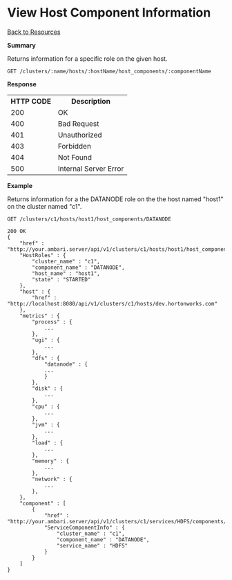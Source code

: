 <!---
Licensed to the Apache Software Foundation (ASF) under one or more
contributor license agreements. See the NOTICE file distributed with
this work for additional information regarding copyright ownership.
The ASF licenses this file to You under the Apache License, Version 2.0
(the "License"); you may not use this file except in compliance with
the License. You may obtain a copy of the License at

http://www.apache.org/licenses/LICENSE-2.0

Unless required by applicable law or agreed to in writing, software
distributed under the License is distributed on an "AS IS" BASIS,
WITHOUT WARRANTIES OR CONDITIONS OF ANY KIND, either express or implied.
See the License for the specific language governing permissions and
limitations under the License.
-->

View Host Component Information
=====

[Back to Resources](index.md#resources)

**Summary**

Returns information for a specific role on the given host.

    GET /clusters/:name/hosts/:hostName/host_components/:componentName

**Response**
<table>
  <tr>
    <th>HTTP CODE</th>
    <th>Description</th>
  </tr>
  <tr>
    <td>200</td>
    <td>OK</td>  
  </tr>
  <tr>
    <td>400</td>
    <td>Bad Request</td>  
  </tr>
  <tr>
    <td>401</td>
    <td>Unauthorized</td>  
  </tr>
  <tr>
    <td>403</td>
    <td>Forbidden</td>  
  </tr> 
  <tr>
    <td>404</td>
    <td>Not Found</td>  
  </tr>
  <tr>
    <td>500</td>
    <td>Internal Server Error</td>  
  </tr>
</table>


**Example**


Returns information for a the DATANODE role on the the host named "host1" on the cluster named "c1".

    GET /clusters/c1/hosts/host1/host_components/DATANODE

    200 OK
    {
    	"href" : "http://your.ambari.server/api/v1/clusters/c1/hosts/host1/host_components/DATANODE",
    	"HostRoles" : {
    		"cluster_name" : "c1",
      		"component_name" : "DATANODE",
      		"host_name" : "host1",
      		"state" : "STARTED"
    	},
    	"host" : {
    		"href" : "http://localhost:8080/api/v1/clusters/c1/hosts/dev.hortonworks.com"
    	},
    	"metrics" : {
    		"process" : {
    			...    
    		},
      		"ugi" : {
      			...
      		},
      		"dfs" : {
        		"datanode" : {
          		...
        		}
      		},
      		"disk" : {
        		...
      		},
      		"cpu" : {
        		...
      		},
      		"jvm" : {
        		...
      		},
      		"load" : {
        		...
      		},
      		"memory" : {
        		...
      		},
      		"network" : {
        		...
      		},
    	},
    	"component" : [
      		{
    	      	"href" : "http://your.ambari.server/api/v1/clusters/c1/services/HDFS/components/DATANODE",
      			"ServiceComponentInfo" : {
        			"cluster_name" : "c1",
        			"component_name" : "DATANODE",
        			"service_name" : "HDFS"
        		}
      		}
       	]
    }

